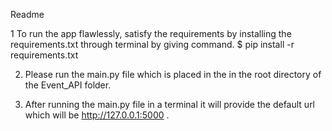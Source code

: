 
Readme

1 To run the app flawlessly, satisfy the requirements by installing the requirements.txt through terminal by giving command. 
	$ pip install -r requirements.txt

2. Please run the main.py file which is placed in the in the root directory of the Event_API folder.

3. After running the main.py file in a terminal it will provide the default url which will be http://127.0.0.1:5000 .










